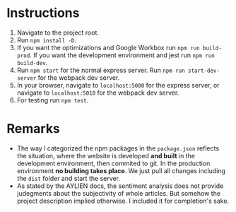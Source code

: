 # Instructions

1. Navigate to the project root.
1. Run `npm install -D`.
1. If you want the optimizations and Google Workbox run `npm run build-prod`. If you want the development environment and jest run `npm run build-dev`.
1. Run `npm start` for the normal express server. Run `npm run start-dev-server` for the webpack dev server.
1. In your browser, navigate to `localhost:5000` for the express server, or navigate to `localhost:5010` for the webpack dev server.
1. For testing run `npm test`.


# Remarks

- The way I categorized the npm packages in the `package.json` reflects the situation, where the website is developed **and built** in the development environment, then commited to git. In the production environment **no building takes place**. We just pull all changes including the `dist` folder and start the server.
- As stated by the AYLIEN docs, the sentiment analysis does not provide judegments about the subjectivity of whole articles. But somehow the project description implied otherwise. I included it for completion's sake.
